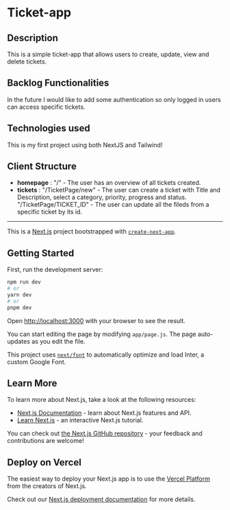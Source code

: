 # Ticket-app

## Description

This is a simple ticket-app that allows users to create, update, view and delete tickets.

## Backlog Functionalities

In the future I would like to add some authentication so only logged in users can access specific tickets.

## Technologies used

This is my first project using both NextJS and Tailwind! 

## Client Structure

- **homepage** :
 "/" - The user has an overview of all tickets created.
- **tickets** :
 "/TicketPage/new" - The user can create a ticket with Title and Description, select a category, priority, progress and status.
 "/TicketPage/TICKET_ID" - The user can update all the fileds from a specific ticket by its id.



-----------------

This is a [Next.js](https://nextjs.org/) project bootstrapped with [`create-next-app`](https://github.com/vercel/next.js/tree/canary/packages/create-next-app).

## Getting Started

First, run the development server:

```bash
npm run dev
# or
yarn dev
# or
pnpm dev
```

Open [http://localhost:3000](http://localhost:3000) with your browser to see the result.

You can start editing the page by modifying `app/page.js`. The page auto-updates as you edit the file.

This project uses [`next/font`](https://nextjs.org/docs/basic-features/font-optimization) to automatically optimize and load Inter, a custom Google Font.

## Learn More

To learn more about Next.js, take a look at the following resources:

- [Next.js Documentation](https://nextjs.org/docs) - learn about Next.js features and API.
- [Learn Next.js](https://nextjs.org/learn) - an interactive Next.js tutorial.

You can check out [the Next.js GitHub repository](https://github.com/vercel/next.js/) - your feedback and contributions are welcome!

## Deploy on Vercel

The easiest way to deploy your Next.js app is to use the [Vercel Platform](https://vercel.com/new?utm_medium=default-template&filter=next.js&utm_source=create-next-app&utm_campaign=create-next-app-readme) from the creators of Next.js.

Check out our [Next.js deployment documentation](https://nextjs.org/docs/deployment) for more details.
